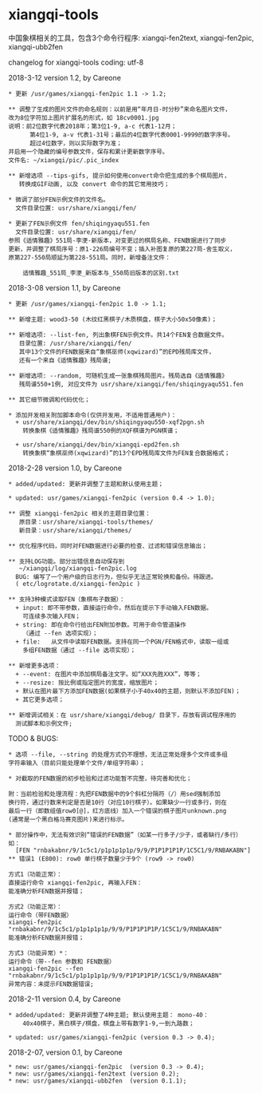 # xiangqi-tools
中国象棋相关的工具，包含3个命令行程序: xiangqi-fen2text, xiangqi-fen2pic, xiangqi-ubb2fen

changelog for xiangqi-tools
coding: utf-8

2018-3-12 version 1.2, by Careone

	* 更新 /usr/games/xiangqi-fen2pic 1.1 -> 1.2;
	
	** 调整了生成的图片文件的命名规则：以前是用“年月日-时分秒”来命名图片文件，
	改为8位字符加上图片扩展名的形式，如 18cv0001.jpg 
	说明：前2位数字代表2018年；第3位1-9, a-c 代表1-12月；
	      第4位1-9, a-v 代表1-31号；最后的4位数字代表0001-9999的数字序号。
	      超过4位数字，则以实际数字为准；
	并启用一个隐藏的编号参数文件，保存和累计更新数字序号。
	文件名: ~/xiangqi/pic/.pic_index

	** 新增选项 --tips-gifs, 提示如何使用convert命令把生成的多个棋局图片，
	   转换成GIF动画, 以及 convert 命令的其它常用技巧；
		
	* 微调了部分FEN示例文件的文件名。
	  文件目录位置: usr/share/xiangqi/fen/	
	
	* 更新了FEN示例文件 fen/shiqingyaqu551.fen
	  文件目录位置: usr/share/xiangqi/fen/	
	参照《适情雅趣》551局-李浭-新版本，对变更过的棋局名称、FEN数据进行了同步
	更新，并调整了棋局序号：原1-226局编号不变；插入补图复原的第227局-舍生取义，
	原第227-550局顺延为第228-551局。同时，新增备注文件：

	    适情雅趣_551局_李浭_新版本与_550局旧版本的区别.txt


2018-3-08 version 1.1, by Careone

	* 更新 /usr/games/xiangqi-fen2pic 1.0 -> 1.1;
	
	** 新增主题: wood3-50 (木纹红黑棋子/木质棋盘，棋子大小50x50像素)；

	** 新增选项: --list-fen, 列出象棋FEN示例文件。共14个FEN复合数据文件。
	   目录位置: /usr/share/xiangqi/fen/
	   其中13个文件的FEN数据来自“象棋巫师(xqwizard)”的EPD残局库文件，
	   还有一个来自《适情雅趣》残局谱; 

	** 新增选项: --random, 可随机生成一张象棋残局图片。残局选自《适情雅趣》
	   残局谱550+1例, 对应文件为 usr/share/xiangqi/fen/shiqingyaqu551.fen 

	** 其它细节微调和代码优化；
	
	* 添加开发相关附加脚本命令(仅供开发用，不适用普通用户)：
	  + usr/share/xiangqi/dev/bin/shiqingyaqu550-xqf2pgn.sh
	    转换象棋《适情雅趣》残局谱550例的XQF棋谱为PGN棋谱；

	  + usr/share/xiangqi/dev/bin/xiangqi-epd2fen.sh
	    转换象棋“象棋巫师(xqwizard)”的13个EPD残局库文件为FEN复合数据格式；


2018-2-28 version 1.0, by Careone

	* added/updated: 更新并调整了主题和默认使用主题；

	* updated: usr/games/xiangqi-fen2pic (version 0.4 -> 1.0);
	
	** 调整 xiangqi-fen2pic 相关的主题目录位置：
	   原目录：usr/share/xiangqi-tools/themes/
	   新目录：usr/share/xiangqi/themes/
	
	** 优化程序代码，同时对FEN数据进行必要的检查、过滤和错误信息输出；
	
	** 支持LOG功能。部分出错信息自动保存到
	   ~/xiangqi/log/xiangqi-fen2pic.log
	  BUG: 编写了一个用户级的日志行为，但似乎无法正常轮换和备份。待跟进。
	  ( etc/logrotate.d/xiangqi-fen2pic )
   
	** 支持3种模式读取FEN（象棋布子数据）：
	  + input: 即不带参数，直接运行命令，然后在提示下手动输入FEN数据。
		可连续多次输入FEN；
	  + string: 即在命令行给出FEN附加参数。可用于命令管道操作
		（通过 --fen 选项实现）；
	  + file:   从文件中读取FEN数据。支持在同一个PGN/FEN格式中，读取一组或
		多组FEN数据（通过 --file 选项实现）；
	  
	** 新增更多选项：
	  + --event: 在图片中添加棋局备注文字。如“XXX先胜XXX”，等等；
	  + --resize: 按比例或指定图片的宽度，缩放图片；
	  + 默认在图片最下方添加FEN数据(如果棋子小于40x40的主题，则默认不添加FEN)；
	  + 其它更多选项； 

	** 新增调试相关：在 usr/share/xiangqi/debug/ 目录下，存放有调试程序用的
	  测试脚本和示例文件;

  TODO & BUGS: 

	* 选项 --file, --string 的处理方式仍不理想，无法正常处理多个文件或多组
	字符串输入（目前只能处理单个文件/单组字符串）；
	
	* 对截取的FEN数据的初步检验和过滤功能暂不完整，待完善和优化；
	
	附：当前检验和处理流程：先把FEN数据中的9个斜杠分隔符（/）用sed强制添加
	换行符，通过行数来判定是否是10行（对应10行棋子）。如果缺少一行或多行，则在
	最后一行（即数组值row0[@]，红方底线）加入一个错误的棋子图片unknown.png
	(通常是一个黑白格马赛克图片)来进行标示。

	* 部分操作中，无法有效识别“错误的FEN数据”（如某一行多子/少子，或者缺行/多行）
	如：
	  [FEN "rnbakabnr/9/1c5c1/p1p1p1p1p/9/9/P1P1P1P1P/1C5C1/9/RNBAKABN"]
	** 错误1 (E800): row0 单行棋子数量少于9个 (row9 -> row0)

	方式1（功能正常）：
	直接运行命令 xiangqi-fen2pic, 再输入FEN：
	能准确分析FEN数据并报错；

	方式2（功能正常）：
	运行命令（带FEN数据） 
	xiangqi-fen2pic "rnbakabnr/9/1c5c1/p1p1p1p1p/9/9/P1P1P1P1P/1C5C1/9/RNBAKABN"
	能准确分析FEN数据并报错；

	方式3（功能异常）*：
	运行命令（带--fen 参数和 FEN数据） 
	xiangqi-fen2pic --fen "rnbakabnr/9/1c5c1/p1p1p1p1p/9/9/P1P1P1P1P/1C5C1/9/RNBAKABN"
	异常内容：未提示FEN数据错误;


2018-2-11 version 0.4, by Careone

	* added/updated: 更新并调整了4种主题; 默认使用主题： mono-40：
		40x40棋子，黑白棋子/棋盘，棋盘上带有数字1-9,一到九路数；

	* updated: usr/games/xiangqi-fen2pic (version 0.3 -> 0.4);


2018-2-07, version 0.1, by Careone

	* new: usr/games/xiangqi-fen2pic  (version 0.3 -> 0.4);
	* new: usr/games/xiangqi-fen2text (version 0.2);
	* new: usr/games/xiangqi-ubb2fen  (version 0.1.1);
 
